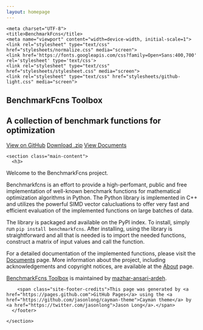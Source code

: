 ```yaml
---
layout: homepage
---
```

<html lang="en-us">
  <head>
  <!-- Google tag (gtag.js) -->
  <script async src="https://www.googletagmanager.com/gtag/js?id=G-RJ9W1JM3BB"></script>
  <script>
    window.dataLayer = window.dataLayer || [];
    function gtag(){dataLayer.push(arguments);}
    gtag('js', new Date());

    gtag('config', 'G-RJ9W1JM3BB');
  </script>

    <meta charset="UTF-8">
    <title>BenchmarkFcns</title>
    <meta name="viewport" content="width=device-width, initial-scale=1">
    <link rel="stylesheet" type="text/css" href="stylesheets/normalize.css" media="screen">
    <link href='https://fonts.googleapis.com/css?family=Open+Sans:400,700' rel='stylesheet' type='text/css'>
    <link rel="stylesheet" type="text/css" href="stylesheets/stylesheet.css" media="screen">
    <link rel="stylesheet" type="text/css" href="stylesheets/github-light.css" media="screen">
    
  </head>
  <body>
    <section class="page-header">
      <h1 class="project-name">BenchmarkFcns Toolbox</h1>
      <h2 class="project-tagline">A collection of benchmark functions for optimization</h2>
      <a href="https://github.com/mazhar-ansari-ardeh/optimization" class="btn">View on GitHub</a>
      <a href="https://github.com/mazhar-ansari-ardeh/optimization/zipball/master" class="btn">Download .zip</a>
      <a href="./fcns" class="btn">View Documents</a>
    </section>

    <section class="main-content">
      <h3>
<a id="welcome-to-the-optimization-toolbox-project" class="anchor" href="#welcome-to-the-optimization-toolbox-project" aria-hidden="true"><span aria-hidden="true" class="octicon octicon-link"></span></a>Welcome to the BenchmarkFcns project.</h3>
<p>
Benchmarkfcns is an effort to provide a high-perfomant, public and free implementation of well-known benchmark functions
for mathematical optimization algorithms in Python. The Python library is implemented in C++ and utilizes the powerful
SIMD vector calucluations to offer very fast and efficient evaluation of the implemented functions on large 
batches of data.
</p>

<p>
The library is packaged and available on the PyPI index. To install, simply run <code class="language-plaintext highlighter-rouge">pip install benchmarkfcns</code>. 
After installing, using the library is straightforward and all that is needed is to import the needed functions, construct a matrix of input values and call the function.
</p>

<p>
For a detailed documentation of the implemented functions, please visit the <a href="./fcns">Documents</a> page. 
More information about the project, including acknowledgements and copyright notices, are available at the <a href="./about">About</a> page.
</p>

<p>
      </p>
      <footer class="site-footer">
        <span class="site-footer-owner"><a href="https://github.com/mazhar-ansari-ardeh/optimization">BenchmarkFcns Toolbox</a> is maintained by <a href="https://github.com/mazhar-ansari-ardeh">mazhar-ansari-ardeh</a>.</span>

        <span class="site-footer-credits">This page was generated by <a href="https://pages.github.com">GitHub Pages</a> using the <a href="https://github.com/jasonlong/cayman-theme">Cayman theme</a> by <a href="https://twitter.com/jasonlong">Jason Long</a>.</span>
      </footer>

    </section>

  
  </body>
</html>
